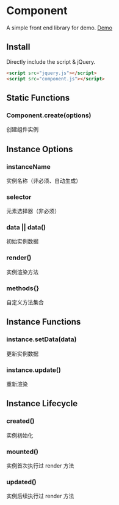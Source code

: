 # Component
A simple front end library for demo. [Demo](https://fringe.xiaoda.pro/component/)

## Install
Directly include the script & jQuery.

``` html
<script src="jquery.js"></script>
<script src="component.js"></script>
```

## Static Functions
### Component.create(options)
创建组件实例

## Instance Options
### instanceName
实例名称（非必须、自动生成）

### selector
元素选择器（非必须）

### data || data()
初始实例数据

### render()
实例渲染方法

### methods{}
自定义方法集合

## Instance Functions
### instance.setData(data)
更新实例数据

### instance.update()
重新渲染

## Instance Lifecycle
### created()
实例初始化

### mounted()
实例首次执行过 render 方法

### updated()
实例后续执行过 render 方法
